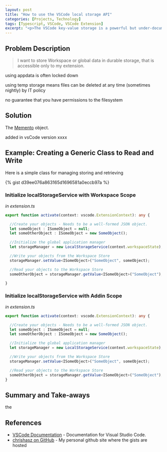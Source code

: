```yaml
---
layout: post
title: "How to use the VSCode local storage API"
categories: [Projects, Technology]
tags: [Typescript, VSCode, VSCode Extension]
excerpt: "<p>The VSCode key-value storage is a powerful but under-documented API. Learn how to use it to store project or extension-wide data.</p>"
---
```


## Problem Description

> I want to store Workspace or global data in durable storage, that is accessible only to my extension.

using appdata is often locked down

using temp storage means files can be deleted at any time (sometimes nightly) by IT policy

no guarantee that you have permissions to the filesystem

## Solution

The [Memento](https://code.visualstudio.com/api/references/vscode-api#Memento) object.

added in vsCode version xxxx

## Example: Creating a Generic Class to Read and Write

Here is a simple class for managing storing and retrieving

{% gist d39ee076a863165d1696581a0eccb97a %}

### Initialize localStorageService with Workspace Scope

_in extension.ts_

```typescript
export function activate(context: vscode.ExtensionContext): any {

  //Create your objects - Needs to be a well-formed JSON object.
  let someObject : ISomeObject = null;
  let someOtherObject : ISomeObject = new SomeObject();

  //Initialize the global application manager
  let storageManager = new LocalStorageService(context.workspaceState);

  //Write your objects from the Workspace Store
  storageManager.setValue<ISomeObject>("SomeObject", someObject);

  //Read your objects to the Workspace Store
  someOtherObject = storageManager.getValue<ISomeObject>("SomeObject");

}
```

### Initialize localStorageService with Addin Scope

_in extension.ts_

```typescript
export function activate(context: vscode.ExtensionContext): any {

  //Create your objects - Needs to be a well-formed JSON object.
  let someObject : ISomeObject = null;
  let someOtherObject : ISomeObject = new SomeObject();

  //Initialize the global application manager
  let storageManager = new LocalStorageService(context.workspaceState);

  //Write your objects from the Workspace Store
  storageManager.setValue<ISomeObject>("SomeObject", someObject);

  //Read your objects to the Workspace Store
  someOtherObject = storageManager.getValue<ISomeObject>("SomeObject");
}
```

## Summary and Take-aways

the

## References

* [VSCode Documentation](https://code.visualstudio.com/docs) - Documentation for Visual Studio Code.
* [chrishasz on GitHub](https://www.github.com/chrishasz) - My personal github site where the gists are hosted
